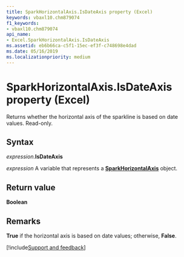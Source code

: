 ```yaml
---
title: SparkHorizontalAxis.IsDateAxis property (Excel)
keywords: vbaxl10.chm879074
f1_keywords:
- vbaxl10.chm879074
api_name:
- Excel.SparkHorizontalAxis.IsDateAxis
ms.assetid: eb6b66ca-c5f1-15ec-ef3f-c748698e4dad
ms.date: 05/16/2019
ms.localizationpriority: medium
---
```



# SparkHorizontalAxis.IsDateAxis property (Excel)

Returns whether the horizontal axis of the sparkline is based on date values. Read-only.


## Syntax

_expression_.**IsDateAxis**

_expression_ A variable that represents a **[SparkHorizontalAxis](Excel.SparkHorizontalAxis.md)** object.


## Return value

**Boolean**


## Remarks

**True** if the horizontal axis is based on date values; otherwise, **False**.




[!include[Support and feedback](~/includes/feedback-boilerplate.md)]